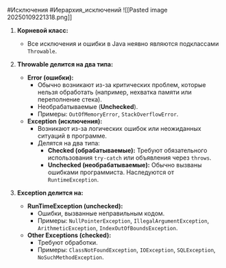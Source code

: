 #Исключения #Иерархия_исключений
![[Pasted image 20250109221318.png]]

1. **Корневой класс:**
    
    - Все исключения и ошибки в Java неявно являются подклассами `Throwable`.

2. **Throwable делится на два типа:**
    
    - **Error (ошибки):**
        - Обычно возникают из-за критических проблем, которые нельзя обработать (например, нехватка памяти или переполнение стека).
        - Необрабатываемые (**Unchecked**).
        - Примеры: `OutOfMemoryError`, `StackOverflowError`.
    - **Exception (исключения):**
        - Возникают из-за логических ошибок или неожиданных ситуаций в программе.
        - Делятся на два типа:
            - **Checked (обрабатываемые):** Требуют обязательного использования `try-catch` или объявления через `throws`.
            - **Unchecked (необрабатываемые):** Обычно вызваны ошибками программиста. Наследуются от `RuntimeException`.
3. **Exception делится на:**
    
    - **RunTimeException (unchecked):**
        - Ошибки, вызванные неправильным кодом.
        - Примеры: `NullPointerException`, `IllegalArgumentException`, `ArithmeticException`, `IndexOutOfBoundsException`.
    - **Other Exceptions (checked):**
        - Требуют обработки.
        - Примеры: `ClassNotFoundException`, `IOException`, `SQLException`, `NoSuchMethodException`.
